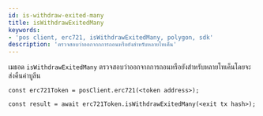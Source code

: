 ```yaml
---
id: is-withdraw-exited-many
title: isWithdrawExitedMany
keywords:
- 'pos client, erc721, isWithdrawExitedMany, polygon, sdk'
description: 'ตรวจสอบว่าออกจากการถอนหรือยังสำหรับหลายโทเค็น'
---
```


เมธอด `isWithdrawExitedMany` ตรวจสอบว่าออกจากการถอนหรือยังสำหรับหลายโทเค็นโดยจะส่งคืนค่าบูลีน

```
const erc721Token = posClient.erc721(<token address>);

const result = await erc721Token.isWithdrawExitedMany(<exit tx hash>);

```
